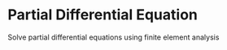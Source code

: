 # **Partial Differential Equation**

Solve partial differential equations using finite element analysis
